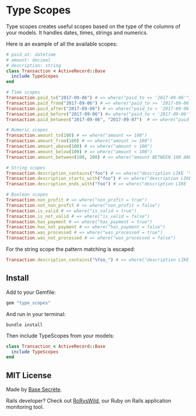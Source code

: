 # Type Scopes

Type scopes creates useful scopes based on the type of the columns of your models.
It handles dates, times, strings and numerics.

Here is an example of all the available scopes:

```ruby
# paid_at: datetime
# amount: decimal
# description: string
class Transaction < ActiveRecord::Base
  include TypeScopes
end

# Time scopes
Transaction.paid_to("2017-09-06") # => where("paid_to <= '2017-09-06'")
Transaction.paid_from("2017-09-06") # => where("paid_to >= '2017-09-06'")
Transaction.paid_after("2017-09-06") # => where("paid_to > '2017-09-06'")
Transaction.paid_before("2017-09-06") #= where("paid_to < '2017-09-06'")
Transaction.paid_between("2017-09-06", "2017-09-07")  # => where("paid_to BETWEEN '2017-09-06' AND '2017-09-07'")

# Numeric scopes
Transaction.amount_to(100) # => where("amount <= 100")
Transaction.amount_from(100) # => where("amount >= 100")
Transaction.amount_above(100) # => where("amount > 100")
Transaction.amount_below(100) # => where("amount < 100")
Transaction.amount_between(100, 200) # => where("amount BETWEEN 100 AND 200")

# String scopes
Transaction.description_contains("foo") # => where("description LIKE '%foo%'")
Transaction.description_starts_with("foo") # => where("description LIKE 'foo%'")
Transaction.description_ends_with("foo") # => where("description LIKE '%foo'")

# Boolean scopes
Transaction.non_profit # => where("non_profit = true")
Transaction.not_non_profit # => where("non_profit = false")
Transaction.is_valid # => where("is_valid = true")
Transaction.is_not_valid # => where("is_valid = false")
Transaction.has_payment # => where("has_payment = true")
Transaction.has_not_payment # => where("has_payment = false")
Transaction.was_processed # => where("was_processed = true")
Transaction.was_not_processed # => where("was_processed = false")
```

For the string scope the pattern matching is escaped:

```ruby
Transaction.description_contains("%foo_") # => where("description LIKE '%[%]foo[_]%'")
```

## Install

Add to your Gemfile:

```ruby
gem "type_scopes"
```

And run in your terminal:

```shell
bundle install
```

Then include TypeScopes from your models:

```ruby
class Transaction < ActiveRecord::Base
  include TypeScopes
end
```

## MIT License

Made by [Base Secrète](https://basesecrete.com/en).

Rails developer? Check out [RoRvsWild](https://www.rorvswild.com), our Ruby on Rails application monitoring tool.
